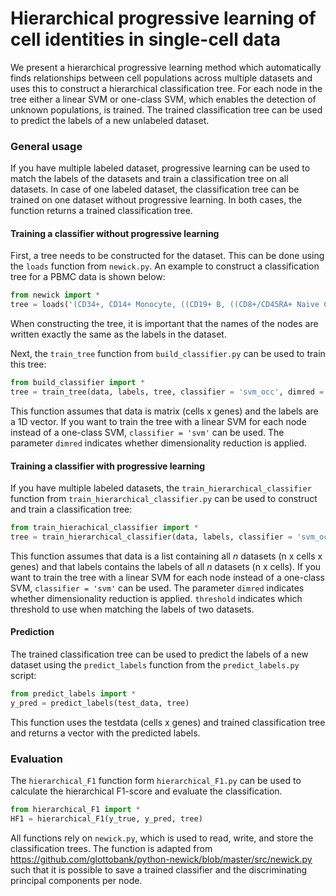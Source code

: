 # Hierarchical progressive learning of cell identities in single-cell data

We present a hierarchical progressive learning method which automatically finds relationships between cell populations across multiple datasets and uses this to construct a hierarchical classification tree. For each node in the tree either a linear SVM or one-class SVM, which enables the detection of unknown populations, is trained. The trained classification tree can be used to predict the labels of a new unlabeled dataset. 

### General usage
If you have multiple labeled dataset, progressive learning can be used to match the labels of the datasets and train a classification tree on all datasets. In case of one labeled dataset, the classification tree can be trained on one dataset without progressive learning. In both cases, the function returns a trained classification tree. 

#### Training a classifier without progressive learning
First, a tree needs to be constructed for the dataset. This can be done using the ```loads``` function from ```newick.py```. An example to construct a classification tree for a PBMC data is shown below:

```Python
from newick import *
tree = loads('(CD34+, CD14+ Monocyte, ((CD19+ B, ((CD8+/CD45RA+ Naive Cytotoxic)CD8+ Cytotoxic T, (CD4+/CD25 T Reg, CD4+/CD45RA+/CD25- Naive T, CD4+/CD45RO+ Memory)CD4+ T Helper2)T cells)small lymphocytes, CD56+ NK)lymphocytes)root')
```
When constructing the tree, it is important that the names of the nodes are written exactly the same as the labels in the dataset.

Next, the ```train_tree``` function from ```build_classifier.py``` can be used to train this tree:

```Python
from build_classifier import *
tree = train_tree(data, labels, tree, classifier = 'svm_occ', dimred = True)
```
This function assumes that data is matrix (cells x genes) and the labels are a 1D vector. If you want to train the tree with a linear SVM for each node instead of a one-class SVM, ```classifier = 'svm'``` can be used. The parameter ```dimred``` indicates whether dimensionality reduction is applied.

#### Training a classifier with progressive learning
If you have multiple labeled datasets, the ```train_hierarchical_classifier``` function from ```train_hierarchical_classifier.py``` can be used to construct and train a classification tree:

```Python
from train_hierachical_classifier import *
tree = train_hierarchical_classifier(data, labels, classifier = 'svm_occ', dimred = True, threshold = 0.25)
```

This function assumes that data is a list containing all *n* datasets (n x cells x genes) and that labels contains the labels of all *n* datasets (n x cells). If you want to train the tree with a linear SVM for each node instead of a one-class SVM, ```classifier = 'svm'``` can be used. The parameter ```dimred``` indicates whether dimensionality reduction is applied. ```threshold``` indicates which threshold to use when matching the labels of two datasets.


#### Prediction
The trained classification tree can be used to predict the labels of a new dataset using the ```predict_labels``` function from the ```predict_labels.py``` script:

```Python
from predict_labels import *
y_pred = predict_labels(test_data, tree)
```

This function uses the testdata (cells x genes) and trained classification tree and returns a vector with the predicted labels. 

### Evaluation
The ```hierarchical_F1``` function form ```hierarchical_F1.py``` can be used to calculate the hierarchical F1-score and evaluate the classification. 

```Python
from hierarchical_F1 import *
HF1 = hierarchical_F1(y_true, y_pred, tree)
```

All functions rely on ```newick.py```, which is used to read, write, and store the classification trees. The function is adapted from https://github.com/glottobank/python-newick/blob/master/src/newick.py such that it is possible to save a trained classifier and the discriminating principal components per node. 

